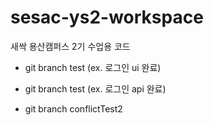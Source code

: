 # sesac-ys2-workspace

새싹 용산캠퍼스 2기 수업용 코드

- git branch test (ex. 로그인 ui 완료)
- git branch test (ex. 로그인 api 완료)

- git branch conflictTest2
